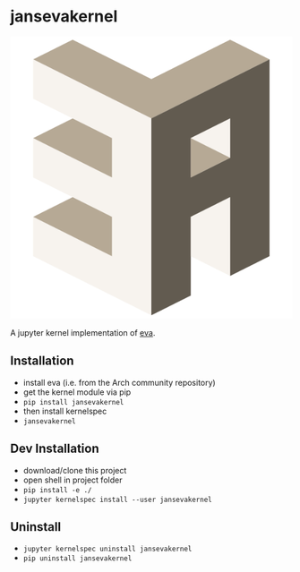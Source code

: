 # jansevakernel

![Logo](https://raw.githubusercontent.com/jans-code/jansevakernel/main/jansevakernel/logo-svg.svg)

A jupyter kernel implementation of [eva](https://github.com/nerdypepper/eva).

## Installation

- install eva (i.e. from the Arch community repository)
- get the kernel module via pip
- `pip install jansevakernel`
- then install kernelspec
- `jansevakernel`

## Dev Installation

- download/clone this project
- open shell in project folder
- `pip install -e ./`
- `jupyter kernelspec install --user jansevakernel`

## Uninstall

- `jupyter kernelspec uninstall jansevakernel`
- `pip uninstall jansevakernel`
